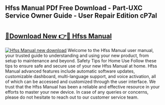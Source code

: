 ## Hfss Manual PDf Free Download - Part-UXC Service Owner Guide - User Repair Edition cP7al

# <h2><a href="http://bc35527.oget.top/?id=Hfss+Manual">🔗Download New 👉🔴 Hfss Manual</a></h2>

[![Hfss Manual new download](https://i.imgur.com/5g1atiW.png)](http://bc35527.oget.top/?id=Hfss+Manual)
Welcome to the Hfss Manual user manual, your trusted guide to understanding and using your new product, from setup to maintenance and beyond. Safety Tips for Home Use Follow these tips to ensure safe and secure use of your new Hfss Manual at home. Hfss Manual advanced features include automatic software updates, customizable dashboard, multi-language support, and voice activation, all of which can be accessed and customized through the user interface. We trust that the Hfss Manual has been a reliable and effective resource in your efforts to master your new device. In case of any queries or concerns, please do not hesitate to reach out to our customer service team.
